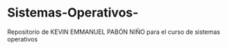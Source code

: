 # Sistemas-Operativos-
Repositorio de KEVIN EMMANUEL PABÓN NIÑO para el curso de sistemas operativos
